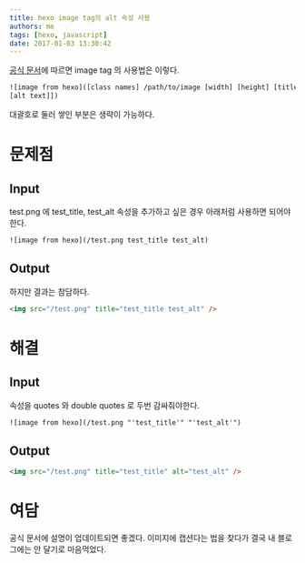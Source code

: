 ```yaml
---
title: hexo image tag의 alt 속성 사용
authors: me
tags: [hexo, javascript]
date: 2017-01-03 13:30:42
---
```


[공식 문서](https://hexo.io/ko/docs/tag-plugins.html#Image)에 따르면 image tag 의 사용법은 이렇다.

```html
![image from hexo]([class names] /path/to/image [width] [height] [title text
[alt text]])
```

대괄호로 둘러 쌓인 부분은 생략이 가능하다.

# 문제점

## Input

test.png 에 test_title, test_alt 속성을 추가하고 싶은 경우 아래처럼 사용하면 되어야한다.

```html
![image from hexo](/test.png test_title test_alt)
```

## Output

하지만 결과는 참담하다.

```html
<img src="/test.png" title="test_title test_alt" />
```

# 해결

## Input

속성을 quotes 와 double quotes 로 두번 감싸줘야한다.

```html
![image from hexo](/test.png "'test_title'" "'test_alt'")
```

## Output

```html
<img src="/test.png" title="test_title" alt="test_alt" />
```

# 여담

공식 문서에 설명이 업데이트되면 좋겠다. 이미지에 캡션다는 법을 찾다가 결국 내 블로그에는 안 달기로 마음먹었다.
